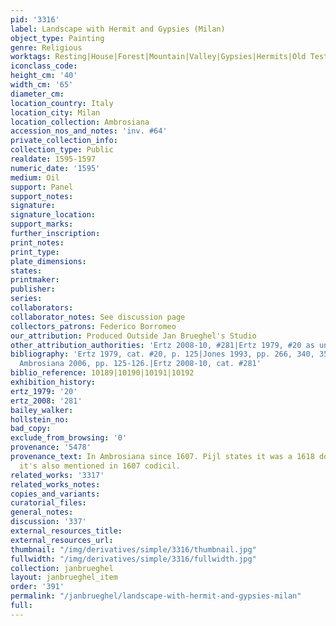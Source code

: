 ```yaml
---
pid: '3316'
label: Landscape with Hermit and Gypsies (Milan)
object_type: Painting
genre: Religious
worktags: Resting|House|Forest|Mountain|Valley|Gypsies|Hermits|Old Testament
iconclass_code:
height_cm: '40'
width_cm: '65'
diameter_cm:
location_country: Italy
location_city: Milan
location_collection: Ambrosiana
accession_nos_and_notes: 'inv. #64'
private_collection_info:
collection_type: Public
realdate: 1595-1597
numeric_date: '1595'
medium: Oil
support: Panel
support_notes:
signature:
signature_location:
support_marks:
further_inscription:
print_notes:
print_type:
plate_dimensions:
states:
printmaker:
publisher:
series:
collaborators:
collaborator_notes: See discussion page
collectors_patrons: Federico Borromeo
our_attribution: Produced Outside Jan Brueghel's Studio
other_attribution_authorities: 'Ertz 2008-10, #281|Ertz 1979, #20 as uncertain'
bibliography: 'Ertz 1979, cat. #20, p. 125|Jones 1993, pp. 266, 340, 351-52|Pijl in
  Ambrosiana 2006, pp. 125-126.|Ertz 2008-10, cat. #281'
biblio_reference: 10189|10190|10191|10192
exhibition_history:
ertz_1979: '20'
ertz_2008: '281'
bailey_walker:
hollstein_no:
bad_copy:
exclude_from_browsing: '0'
provenance: '5478'
provenance_text: In Ambrosiana since 1607. Pijl states it was a 1618 donation but
  it's also mentioned in 1607 codicil.
related_works: '3317'
related_works_notes:
copies_and_variants:
curatorial_files:
general_notes:
discussion: '337'
external_resources_title:
external_resources_url:
thumbnail: "/img/derivatives/simple/3316/thumbnail.jpg"
fullwidth: "/img/derivatives/simple/3316/fullwidth.jpg"
collection: janbrueghel
layout: janbrueghel_item
order: '391'
permalink: "/janbrueghel/landscape-with-hermit-and-gypsies-milan"
full:
---
```

